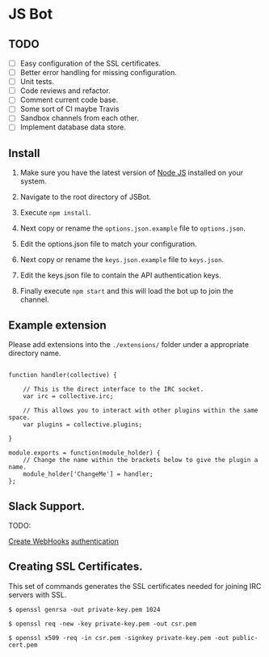 # JS Bot

## TODO

- [ ] Easy configuration of the SSL certificates.
- [ ] Better error handling for missing configuration.
- [ ] Unit tests.
- [ ] Code reviews and refactor.
- [ ] Comment current code base.
- [ ] Some sort of CI maybe Travis
- [ ] Sandbox channels from each other.
- [ ] Implement database data store.

## Install

1. Make sure you have the latest version of [Node JS](http://nodejs.org) installed on your system.

2. Navigate to the root directory of JSBot.

3. Execute `npm install`.

4. Next copy or rename the `options.json.example` file to `options.json`.

5. Edit the options.json file to match your configuration.

6. Next copy or rename the `keys.json.example` file to `keys.json`.

7. Edit the keys.json file to contain the API authentication keys.

8. Finally execute `npm start` and this will load the bot up to join the channel.


## Example extension

Please add extensions into the `./extensions/` folder under a appropriate directory name.

```

function handler(collective) {

    // This is the direct interface to the IRC socket.
    var irc = collective.irc;

    // This allows you to interact with other plugins within the same space.
    var plugins = collective.plugins;

}

module.exports = function(module_holder) {
    // Change the name within the brackets below to give the plugin a name.
    module_holder['ChangeMe'] = handler;
};

```
## Slack Support.

TODO:

[Create WebHooks](https://slack.com/services/new/outgoing-webhook)
[authentication](https://api.slack.com/web#Authentication)


## Creating SSL Certificates.

This set of commands generates the SSL certificates needed for joining IRC servers with SSL.

`$ openssl genrsa -out private-key.pem 1024`

`$ openssl req -new -key private-key.pem -out csr.pem`

`$ openssl x509 -req -in csr.pem -signkey private-key.pem -out public-cert.pem`
